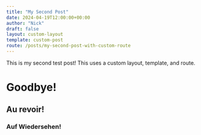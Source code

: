 ```yaml
---
title: "My Second Post"
date: 2024-04-19T12:00:00+00:00
author: "Nick"
draft: false
layout: custom-layout
template: custom-post
route: /posts/my-second-post-with-custom-route
---
```


This is my second test post! This uses a custom layout, template, and route. 

# Goodbye!

## Au revoir!

### Auf Wiedersehen!